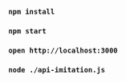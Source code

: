 ### `npm install`

### `npm start`

### `open http://localhost:3000`

### `node ./api-imitation.js`
